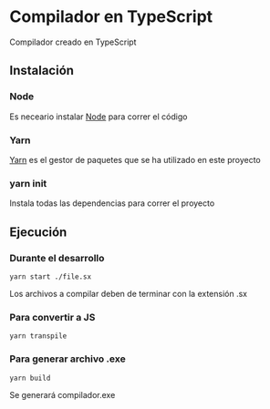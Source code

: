 # Compilador en TypeScript

Compilador creado en TypeScript

## Instalación

### Node

Es neceario instalar [Node](https://nodejs.org/) para correr el código

### Yarn

[Yarn](https://yarnpkg.com/) es el gestor de paquetes que se ha utilizado en este proyecto

### yarn init

Instala todas las dependencias para correr el proyecto

## Ejecución

### Durante el desarrollo

`yarn start ./file.sx`

Los archivos a compilar deben de terminar con la extensión .sx

### Para convertir a JS

`yarn transpile`

### Para generar archivo .exe

`yarn build`

Se generará compilador.exe
